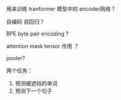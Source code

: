 用来训练 tranformer 模型中的 encoder网络？


自编码 自回归？

BPE byte pair encoding ?

attention mask tensor 作用 ？

pooler?

两个任务：
1. 预测被遮挡的单词
2. 预测下一个句子





